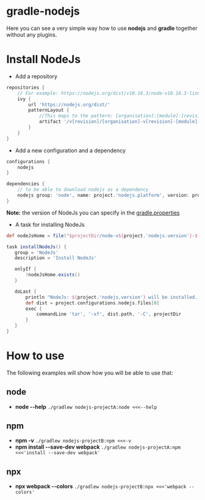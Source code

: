 # gradle-nodejs
Here you can see a very simple way how to use **nodejs** and **gradle** together without any plugins.
# Install NodeJs
* Add a repository
```groovy
repositories {
    // For example: https://nodejs.org/dist/v10.16.3/node-v10.16.3-linux-x64.tar.xz
    ivy {
        url 'https://nodejs.org/dist/'
        patternLayout {
            //This maps to the pattern: [organisation]:[module]:[revision]:[classifier]@[ext]
            artifact '/v[revision]/[organisation]-v[revision]-[module].[ext]'
        }
    }
}
```
* Add a new configuration and a dependency
```groovy
configurations {
    nodejs
}

dependencies {
    // to be able to download nodejs as a dependency
    nodejs group: 'node', name: project.'nodejs.platform', version: project.'nodejs.version', ext: 'tar.xz'
}
```
**Note:** the version of NodeJs you can specify in the [gradle.properties](./gradle.properties)
* A task for installing NodeJs
 ```groovy
def nodeJsHome = file("$projectDir/node-v${project.'nodejs.version'}-${project.'nodejs.platform'}")

task installNodeJs() {
    group = 'NodeJs'
    description = 'Install NodeJs'

    onlyIf {
        !nodeJsHome.exists()
    }

    doLast {
        println "NodeJs: ${project.'nodejs.version'} will be installed..."
        def dist = project.configurations.nodejs.files[0]
        exec {
            commandLine 'tar', '-xf', dist.path, '-C', projectDir
        }
    }
}
```
# How to use
The following examples will show how you will be able to use that:
## node <options>
* **node --help** `./gradlew nodejs-projectA:node <<<--help`
## npm <options>
* **npm -v** `./gradlew nodejs-projectB:npm <<<-v`
* **npm install --save-dev webpack** `./gradlew nodejs-projectA:npm <<<'install --save-dev webpack'`
## npx <options>
* **npx webpack --colors** `./gradlew nodejs-projectB:npx <<<'webpack --colors'`
